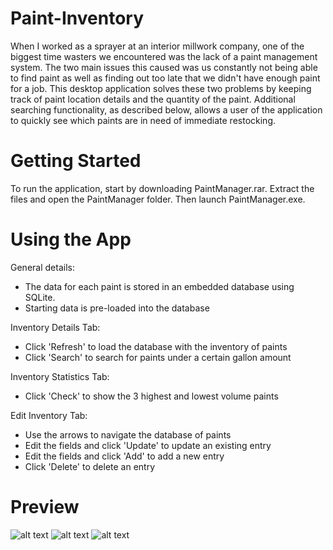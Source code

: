 # Paint-Inventory
When I worked as a sprayer at an interior millwork company, one of the biggest time wasters we encountered was the lack of a paint management system. The two main issues this caused was us constantly not being able to find paint as well as finding out too late that we didn't have enough paint for a job. This desktop application solves these two problems by keeping track of paint location details and the quantity of the paint. Additional searching functionality, as described below, allows a user of the application to quickly see which paints are in need of immediate restocking. 

# Getting Started
To run the application, start by downloading PaintManager.rar. Extract the files and open the PaintManager folder. Then launch PaintManager.exe. 

# Using the App
General details:
- The data for each paint is stored in an embedded database using SQLite. 
- Starting data is pre-loaded into the database

Inventory Details Tab:
- Click 'Refresh' to load the database with the inventory of paints
- Click 'Search' to search for paints under a certain gallon amount

Inventory Statistics Tab:
- Click 'Check' to show the 3 highest and lowest volume paints

Edit Inventory Tab:
- Use the arrows to navigate the database of paints
- Edit the fields and click 'Update' to update an existing entry
- Edit the fields and click 'Add' to add a new entry
- Click 'Delete' to delete an entry

# Preview
![alt text](https://rb.gy/usrend) ![alt text](https://rb.gy/avr7dk) ![alt text](https://rb.gy/z7j0j0) 
